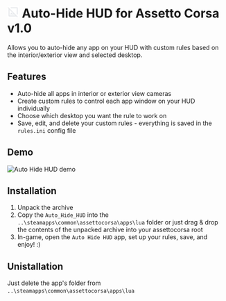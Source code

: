 # <img src="icon.png" width="27"> Auto-Hide HUD for Assetto Corsa v1.0
Allows you to auto-hide any app on your HUD with custom rules based on the interior/exterior view and selected desktop.

## Features
- Auto-hide all apps in interior or exterior view cameras
- Create custom rules to control each app window on your HUD individually
- Choose which desktop you want the rule to work on
- Save, edit, and delete your custom rules - everything is saved in the `rules.ini` config file

## Demo
![[Auto Hide HUD demo](https://img.youtube.com/vi/-D__XKbmtaQ/0.jpg)](https://www.youtube.com/watch?v=-D__XKbmtaQ)

## Installation
1. Unpack the archive
2. Copy the `Auto_Hide_HUD` into the `..\steamapps\common\assettocorsa\apps\lua` folder or just drag & drop the contents of the unpacked archive into your assettocorsa root
3. In-game, open the `Auto Hide HUD` app, set up your rules, save, and enjoy! :)

## Unistallation
Just delete the app's folder from `..\steamapps\common\assettocorsa\apps\lua`
